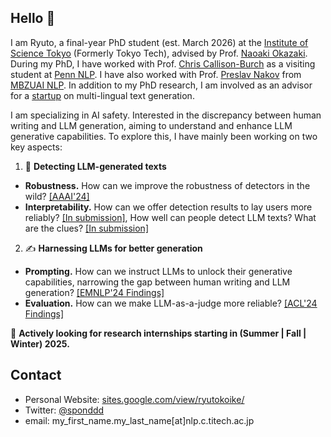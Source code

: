 ## Hello 👋
I am Ryuto, a final-year PhD student (est. March 2026) at the [Institute of Science Tokyo](https://www.isct.ac.jp/en) (Formerly Tokyo Tech), advised by Prof. [Naoaki Okazaki](https://www.chokkan.org/index.en.html). During my PhD, I have worked with Prof. [Chris Callison-Burch](https://www.cis.upenn.edu/~ccb/) as a visiting student at [Penn NLP](https://nlp.cis.upenn.edu/). I have also worked with Prof. [Preslav Nakov](https://mbzuai.ac.ae/study/faculty/preslav-nakov/) from [MBZUAI NLP](https://mbzuai.ac.ae/research-department/natural-language-processing-department/). In addition to my PhD research, I am involved as an advisor for a [startup](https://3keigo.com/) on multi-lingual text generation.


I am specializing in AI safety. Interested in the discrepancy between human writing and LLM generation, aiming to understand and enhance LLM generative capabilities. To explore this, I have mainly been working on two key aspects:
1.  🔎 **Detecting LLM-generated texts**
- **Robustness.** How can we improve the robustness of detectors in the wild? [[AAAI'24]](https://arxiv.org/pdf/2307.11729)
- **Interpretability.** How can we offer detection results to lay users more reliably?  [[In submission]](https://www.arxiv.org/pdf/2502.11336), How well can people detect LLM texts? What are the clues? [[In submission]](https://arxiv.org/pdf/2502.11614)
2. ✍️ **Harnessing LLMs for better generation**
- **Prompting.** How can we instruct LLMs to unlock their generative capabilities, narrowing the gap between human writing and LLM generation? [[EMNLP'24 Findings]](https://arxiv.org/pdf/2311.08369)
- **Evaluation.** How can we make LLM-as-a-judge more reliable? [[ACL'24 Findings]](https://arxiv.org/pdf/2402.15987)


📢 **Actively looking for research internships starting in (Summer | Fall | Winter) 2025.**

## Contact
- Personal Website: [sites.google.com/view/ryutokoike/](https://sites.google.com/view/ryutokoike/)
- Twitter: [@sponddd](https://x.com/sponddd)
- email: my_first_name.my_last_name[at]nlp.c.titech.ac.jp
